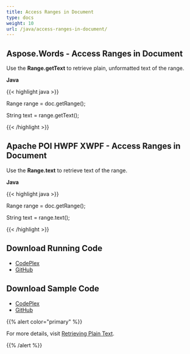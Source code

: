 ```yaml
---
title: Access Ranges in Document
type: docs
weight: 10
url: /java/access-ranges-in-document/
---
```


## **Aspose.Words - Access Ranges in Document**
Use the **Range.getText** to retrieve plain, unformatted text of the range.

**Java**

{{< highlight java >}}

 Range range = doc.getRange();

String text = range.getText();

{{< /highlight >}}
## **Apache POI HWPF XWPF - Access Ranges in Document**
Use the **Range.text** to retrieve text of the range.

**Java**

{{< highlight java >}}

 Range range = doc.getRange();

String text = range.text();

{{< /highlight >}}
## **Download Running Code**
- [CodePlex](https://asposewordsjavaapachepoi.codeplex.com/releases/view/618321)
- [GitHub](https://github.com/aspose-words/Aspose.Words-for-Java/releases/tag/Aspose.Words_Java_for_Apache_POI_WP-v1.0.0)
## **Download Sample Code**
- [CodePlex](https://asposewordsjavaapachepoi.codeplex.com/SourceControl/latest#src/main/java/com/aspose/words/examples/featurescomparison/ranges/)
- [GitHub](https://github.com/aspose-words/Aspose.Words-for-Java/tree/master/Plugins/Aspose_Words_for_Apache_POI/src/main/java/com/aspose/words/examples/featurescomparison/ranges)

{{% alert color="primary" %}} 

For more details, visit [Retrieving Plain Text](/words/java/working-with-ranges/#workingwithranges-retrievingplaintext).

{{% /alert %}}
